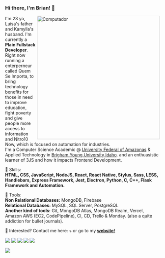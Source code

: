 ### Hi there, I'm Brian! 👋

<img src="https://raw.githubusercontent.com/MicaelliMedeiros/micaellimedeiros/master/image/computer-illustration.png" min-width="400px" max-width="400px" width="400px" align="right" alt="Computador">

<p align="left"> 
  I'm 23 yo, Luísa's father and Kamylla's husband. I'm currently a <strong>Plain Fullstack Developer</strong>. Right now running a enterperneur called Quem Se Importa, to bring technology benefits for those in need to improve education, fight poverty and give people more access to information and Nitro10 Now, which is focused on automation for industries.<br>
  I'm a Computer Science Academic @ <a href="https://ufam.edu.br">University Federal of Amazonas</a> & Applied Technology in <a href="https://byui.edu">Brigham Young University Idaho</a>. and an enthuasistic learner of 3JS and how it impacts Frontend Development.
</p>

<p align="left">
  🦄 Skills: <br><strong>HTML, CSS, JavaScript, NodeJS, React, React Native, Stylus, Sass, LESS, Handlebars, Express Framework, Jest, Electron, Python, C, C++, Flask Framework and Automation.</strong>
</p>

<p align="left">
  💼 Tools:<br> <strong>Non Relational Databases:</strong> MongoDB, Firebase<br>
  <strong>Relational Databases:</strong> MySQL, SQL Server, PostgreSQL<br>
  <strong>Another kind of tools:</strong> Git, MongoDB Atlas, MongoDB Realm, Vercel, Amazon AWS (EC2, CodePipeline), CI, CD, Trello & Monday. (also a quite addiction for bullet journals).
</p>

<p align="left">
  💌 Interested? Contact me here: ⤵️ or go to my <b><a href="https://brian.qsimporta.com">website!</a></b>
</p>

<p align="left">
  <a href="brian.oliveira100@gmail.com" alt="Gmail">
  <img src="https://img.shields.io/badge/-Gmail-FF0000?style=flat-square&labelColor=FF0000&logo=gmail&logoColor=white&link=brian.oliveira100@gmail.com" /></a>

  <a href="https://www.linkedin.com/in/brian-ito-de-oliveira-moura-a5400119b" alt="Linkedin">
  <img src="https://img.shields.io/badge/-Linkedin-0e76a8?style=flat-square&logo=Linkedin&logoColor=white&link=https://www.linkedin.com/in/brian-ito-de-oliveira-moura-a5400119b" /></a>

  <a href="https://api.whatsapp.com/send?phone=5592984374357&text=Hello,%20I%20found%20you%20on%20GitHub!" alt="WhatsApp">
  <img src="https://img.shields.io/badge/-WhatsApp-25d366?style=flat-square&labelColor=25d366&logo=whatsapp&logoColor=white&link=https://api.whatsapp.com/send?phone=5592984374357&text=Hello,%20I%20found%20you%20on%20GitHub!"/></a>

  <a href="https://www.facebook.com/BriianIto" alt="Facebook">
  <img src="https://img.shields.io/badge/-Facebook-3b5998?style=flat-square&labelColor=3b5998&logo=facebook&logoColor=white&link=https://www.facebook.com/BriianIto"/></a>

  <a href="https://www.instagram.com/eu.brian/" alt="Instagram">
  <img src="https://img.shields.io/badge/-Instagram-DF0174?style=flat-square&labelColor=DF0174&logo=instagram&logoColor=white&link=https://www.instagram.com/eu.brian/"/></a>
</p>  

<p></p>
<img src="https://github-readme-stats.vercel.app/api?username=BrianIto&show_icons=true&hide_border=true&theme=radical">
